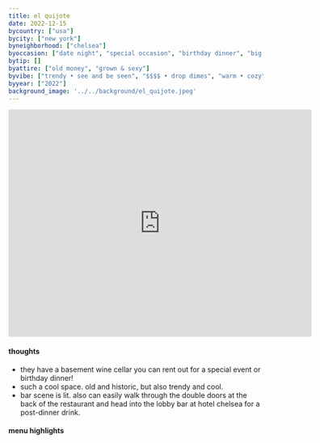 ```yaml
---
title: el quijote
date: 2022-12-15
bycountry: ["usa"]
bycity: ["new york"]
byneighborhood: ["chelsea"]
byoccasion: ["date night", "special occasion", "birthday dinner", "big group", "impress visitors"]
bytip: []
byattire: ["old money", "grown & sexy"]
byvibe: ["trendy • see and be seen", "$$$$ • drop dimes", "warm • cozy", "it's giving romance", "european"]
byyear: ["2022"]
background_image: '../../background/el_quijote.jpeg'
---
```


<iframe src="https://www.google.com/maps/embed?pb=!1m18!1m12!1m3!1d3022.7914240791765!2d-73.99966562343465!3d40.74461483561757!2m3!1f0!2f0!3f0!3m2!1i1024!2i768!4f13.1!3m3!1m2!1s0x89c2597ba08f9791%3a0x55fe850393135bd0!2sel%20quijote!5e0!3m2!1sen!2sus!4v1696525787014!5m2!1sen!2sus" width="600" height="450" style="border:0;" allowfullscreen="" loading="lazy" referrerpolicy="no-referrer-when-downgrade"></iframe>

#### thoughts
* they have a basement wine cellar you can rent out for a special event or birthday dinner!
* such a cool space. old and historic, but also trendy and cool.
* bar scene is lit. also can easily walk through the double doors at the back of the restaurant and head into the lobby bar at hotel chelsea for a post-dinner drink.

#### menu highlights
